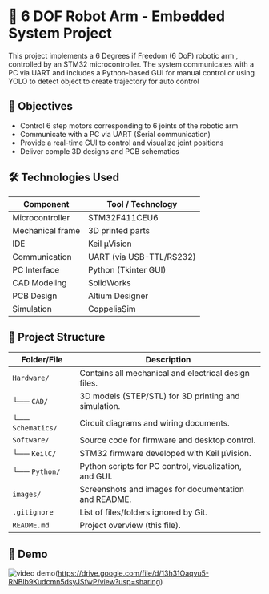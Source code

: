 # 🤖 6 DOF Robot Arm - Embedded System Project
This project implements a 6 Degrees if Freedom (6 DoF) robotic arm , controlled by an STM32 microcontroller. The system communicates with a PC via UART and includes a Python-based GUI for manual control or using YOLO to detect object to create trajectory for auto control 

## 📌 Objectives
  - Control 6 step motors corresponding to 6 joints of the robotic arm
  - Communicate with a PC via UART (Serial communication)
  - Provide a real-time GUI to control and visualize joint positions
  - Deliver comple 3D designs and PCB schematics 

## 🛠️ Technologies Used
| Component        | Tool / Technology         |
|------------------|---------------------------|
| Microcontroller  | STM32F411CEU6             |
| Mechanical frame | 3D printed parts          |
| IDE              | Keil µVision              |
| Communication    | UART (via USB-TTL/RS232)  |
| PC Interface     | Python (Tkinter GUI)      |
| CAD Modeling     | SolidWorks                |
| PCB Design       | Altium Designer           |
| Simulation       | CoppeliaSim               |

## 📁 Project Structure

| Folder/File         | Description                                                                 |
|---------------------|-----------------------------------------------------------------------------|
| `Hardware/`          | Contains all mechanical and electrical design files.                       |
| └── `CAD/`           | 3D models (STEP/STL) for 3D printing and simulation.                       |
| └── `Schematics/`    | Circuit diagrams and wiring documents.                                     |
| `Software/`          | Source code for firmware and desktop control.                              |
| └── `KeilC/`         | STM32 firmware developed with Keil µVision.                                |
| └── `Python/`        | Python scripts for PC control, visualization, and GUI.                     |
| `images/`            | Screenshots and images for documentation and README.                       |
| `.gitignore`         | List of files/folders ignored by Git.                                      |
| `README.md`          | Project overview (this file).  

## 📸 Demo
![video demo](https://raw.githubusercontent.com/hoanganhdo207/ARM_6_DoF/blob/main/Images/Thumbnail.png)(https://drive.google.com/file/d/13h31Oaqvu5-RNBlb9Kudcmn5dsyJSfwP/view?usp=sharing) 
